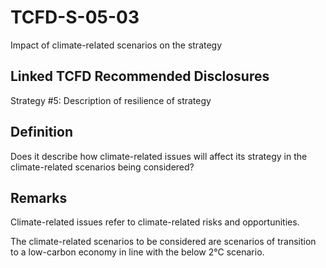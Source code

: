 # TCFD-S-05-03

Impact of climate-related scenarios on the strategy

## Linked TCFD Recommended Disclosures

Strategy #5: Description of resilience of strategy

## Definition

Does it describe how climate-related issues will affect its strategy in the climate-related scenarios being considered?

## Remarks

Climate-related issues refer to climate-related risks and opportunities.

The climate-related scenarios to be considered are scenarios of transition to a low-carbon economy in line with the below 2°C scenario.
